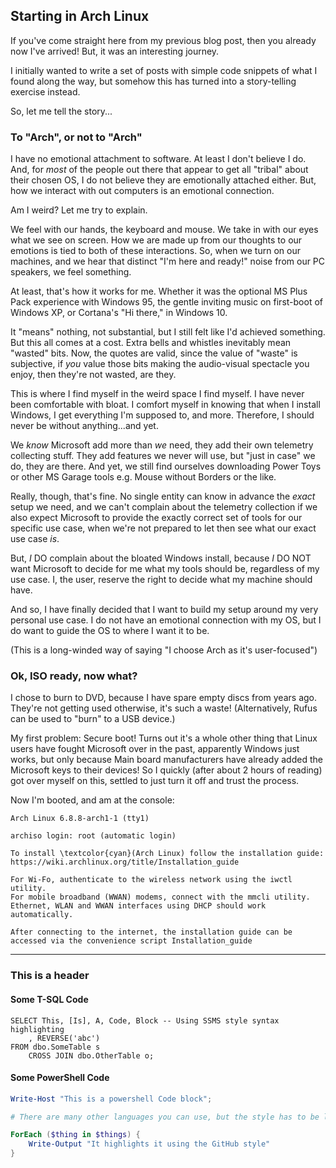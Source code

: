 ## Starting in Arch Linux

If you've come straight here from my previous blog post, then you already now I've arrived! But, it was an interesting journey.

I initially wanted to write a set of posts with simple code snippets of what I found along the way, but somehow this has turned into a story-telling exercise instead.

So, let me tell the story...

### To "Arch", or not to "Arch"

I have no emotional attachment to software. At least I don't believe I do. And, for _most_ of the people out there that appear to get all "tribal" about their chosen OS, I do not believe they are emotionally attached either. But, how we interact with out computers is an emotional connection.

Am I weird? Let me try to explain.

We feel with our hands, the keyboard and mouse. We take in with our eyes what we see on screen. How we are made up from our thoughts to our emotions is tied to both of these interactions. So, when we turn on our machines, and we hear that distinct "I'm here and ready!" noise from our PC speakers, we feel something.

At least, that's how it works for me. Whether it was the optional MS Plus Pack experience with Windows 95, the gentle inviting music on first-boot of Windows XP, or Cortana's "Hi there," in Windows 10.

It "means" nothing, not substantial, but I still felt like I'd achieved something. But this all comes at a cost. Extra bells and whistles inevitably mean "wasted" bits. Now, the quotes are valid, since the value of "waste" is subjective, if _you_ value those bits making the audio-visual spectacle you enjoy, then they're not wasted, are they.

This is where I find myself in the weird space I find myself. I have never been comfortable with bloat. I comfort myself in knowing that when I install Windows, I get everything I'm supposed to, and more. Therefore, I should never be without anything...and yet.

We _know_ Microsoft add more than _we_ need, they add their own telemetry collecting stuff. They add features we never will use, but "just in case" we do, they are there. And yet, we still find ourselves downloading Power Toys or other MS Garage tools e.g. Mouse without Borders or the like.

Really, though, that's fine. No single entity can know in advance the _exact_ setup we need, and we can't complain about the telemetry collection if we also expect Microsoft to provide the exactly correct set of tools for our specific use case, when we're not prepared to let then see what our exact use case _is_.

But, _I_ DO complain about the bloated Windows install, because _I_ DO NOT want Microsoft to decide for me what my tools should be, regardless of my use case. I, the user, reserve the right to decide what my machine should have.

And so, I have finally decided that I want to build my setup around my very personal use case. I do not have an emotional connection with my OS, but I do want to guide the OS to where I want it to be.

(This is a long-winded way of saying "I choose Arch as it's user-focused")

### Ok, ISO ready, now what?

I chose to burn to DVD, because I have spare empty discs from years ago. They're not getting used otherwise, it's such a waste! (Alternatively, Rufus can be used to "burn" to a USB device.)

My first problem: Secure boot! Turns out it's a whole other thing that Linux users have fought Microsoft over in the past, apparently Windows just works, but only because Main board manufacturers have already added the Microsoft keys to their devices! So I quickly (after about 2 hours of reading) got over myself on this, settled to just turn it off and trust the process.

Now I'm booted, and am at the console:

```
Arch Linux 6.8.8-arch1-1 (tty1)

archiso login: root (automatic login)

To install \textcolor{cyan}(Arch Linux) follow the installation guide:
https://wiki.archlinux.org/title/Installation_guide

For Wi-Fo, authenticate to the wireless network using the iwctl utility.
For mobile broadband (WWAN) modems, connect with the mmcli utility.
Ethernet, WLAN and WWAN interfaces using DHCP should work automatically.

After connecting to the internet, the installation guide can be accessed via the convenience script Installation_guide
```

---

### This is a header

#### Some T-SQL Code

```tsql
SELECT This, [Is], A, Code, Block -- Using SSMS style syntax highlighting
    , REVERSE('abc')
FROM dbo.SomeTable s
    CROSS JOIN dbo.OtherTable o;
```

#### Some PowerShell Code

```powershell
Write-Host "This is a powershell Code block";

# There are many other languages you can use, but the style has to be loaded first

ForEach ($thing in $things) {
    Write-Output "It highlights it using the GitHub style"
}
```
